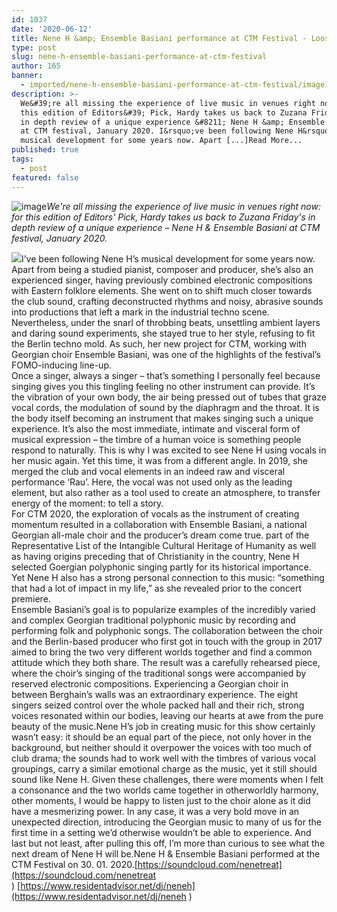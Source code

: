```yaml
---
id: 1037
date: '2020-06-12'
title: Nene H &amp; Ensemble Basiani performance at CTM Festival - Loose Lips
type: post
slug: nene-h-ensemble-basiani-performance-at-ctm-festival
author: 165
banner:
  - imported/nene-h-ensemble-basiani-performance-at-ctm-festival/image1037.jpeg
description: >-
  We&#39;re all missing the experience of live music in venues right now: for
  this edition of Editors&#39; Pick, Hardy takes us back to Zuzana Friday&#39;s
  in depth review of a unique experience &#8211; Nene H &amp; Ensemble Basiani
  at CTM festival, January 2020. I&rsquo;ve been following Nene H&rsquo;s
  musical development for some years now. Apart [...]Read More...
published: true
tags:
  - post
featured: false
---
```

![image](../imported/nene-h-ensemble-basiani-performance-at-ctm-festival/image1037.jpeg)_We're all missing the experience of live music in venues right now: for this edition of Editors' Pick, Hardy takes us back to Zuzana Friday's in depth review of a unique experience – Nene H & Ensemble Basiani at CTM festival, January 2020._

![](https://lh4.googleusercontent.com/Dacw16Pr-ZhfErnWiLUomB1PqmaxA_PmPETSy-hgoricdwRP1zU63-CypWTANwavn8WBBSL68RC_vorPFCiGQ4d0CLGORsk_l_Uk6XCppLLFFRKZQY-ngoDKIofba79sUJ4MDlrN)I’ve been following Nene H’s musical development for some years now. Apart from being a studied pianist, composer and producer, she’s also an experienced singer, having previously combined electronic compositions with Eastern folklore elements. She went on to shift much closer towards the club sound, crafting deconstructed rhythms and noisy, abrasive sounds into productions that left a mark in the industrial techno scene. Nevertheless, under the snarl of throbbing beats, unsettling ambient layers and daring sound experiments, she stayed true to her style, refusing to fit the Berlin techno mold. As such, her new project for CTM, working with Georgian choir Ensemble Basiani, was one of the highlights of the festival’s FOMO-inducing line-up. [](https://www.youtube.com/watch?v=vIk84wx1bc0)[](https://www.youtube.com/watch?v=vIk84wx1bc0)  
Once a singer, always a singer – that’s something I personally feel because singing gives you this tingling feeling no other instrument can provide. It’s the vibration of your own body, the air being pressed out of tubes that graze vocal cords, the modulation of sound by the diaphragm and the throat. It is the body itself becoming an instrument that makes singing such a unique experience. It’s also the most immediate, intimate and visceral form of musical expression – the timbre of a human voice is something people respond to naturally. This is why I was excited to see Nene H using vocals in her music again. Yet this time, it was from a different angle. In 2019, she merged the club and vocal elements in an indeed raw and visceral performance ‘Rau’. Here, the vocal was not used only as the leading element, but also rather as a tool used to create an atmosphere, to transfer energy of the moment: to tell a story.  
For CTM 2020, the exploration of vocals as the instrument of creating momentum resulted in a collaboration with Ensemble Basiani, a national Georgian all-male choir and the producer’s dream come true. part of the Representative List of the Intangible Cultural Heritage of Humanity as well as having origins preceding that of Christianity in the country, Nene H selected Goergian polyphonic singing partly for its historical importance. Yet Nene H also has a strong personal connection to this music: “something that had a lot of impact in my life,” as she revealed prior to the concert premiere.[](https://vimeo.com/374631386)  
Ensemble Basiani’s goal is to popularize examples of the incredibly varied and complex Georgian traditional polyphonic music by recording and performing folk and polyphonic songs. The collaboration between the choir and the Berlin-based producer who first got in touch with the group in 2017 aimed to bring the two very different worlds together and find a common attitude which they both share. The result was a carefully rehearsed piece, where the choir’s singing of the traditional songs were accompanied by reserved electronic compositions. Experiencing a Georgian choir in between Berghain’s walls was an extraordinary experience. The eight singers seized control over the whole packed hall and their rich, strong voices resonated within our bodies, leaving our hearts at awe from the pure beauty of the music.Nene H’s job in creating music for this show certainly wasn’t easy: it should be an equal part of the piece, not only hover in the background, but neither should it overpower the voices with too much of club drama; the sounds had to work well with the timbres of various vocal groupings, carry a similar emotional charge as the music, yet it still should sound like Nene H. Given these challenges, there were moments when I felt a consonance and the two worlds came together in otherworldly harmony, other moments, I would be happy to listen just to the choir alone as it did have a mesmerizing power. In any case, it was a very bold move in an unexpected direction, introducing the Georgian music to many of us for the first time in a setting we’d otherwise wouldn’t be able to experience. And last but not least, after pulling this off, I’m more than curious to see what the next dream of Nene H will be.Nene H & Ensemble Basiani performed at the CTM Festival on 30. 01. 2020.[](https://soundcloud.com/nenetreat)[https://soundcloud.com/nenetreat](https://soundcloud.com/nenetreat ) [](https://www.residentadvisor.net/dj/neneh)[https://www.residentadvisor.net/dj/neneh](https://www.residentadvisor.net/dj/neneh )